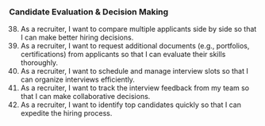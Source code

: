 ### **Candidate Evaluation & Decision Making**

38. As a recruiter, I want to compare multiple applicants side by side so that I can make better hiring decisions.
39. As a recruiter, I want to request additional documents (e.g., portfolios, certifications) from applicants so that I can evaluate their skills thoroughly.
40. As a recruiter, I want to schedule and manage interview slots so that I can organize interviews efficiently.
41. As a recruiter, I want to track the interview feedback from my team so that I can make collaborative decisions.
42. As a recruiter, I want to identify top candidates quickly so that I can expedite the hiring process.

